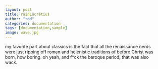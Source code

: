 ```yaml
---
layout: post
title: rainLucretius
author: "rod"
categories: documentation
tags: [documentation,sample]
image: wave.jpg
---
```


my favorite part about classics is the fact that all the renaissance nerds were just ripping off roman and helenistic traditions of before Christ was born, how boring. oh yeah, and f*ck the baroque period, that was also wack.